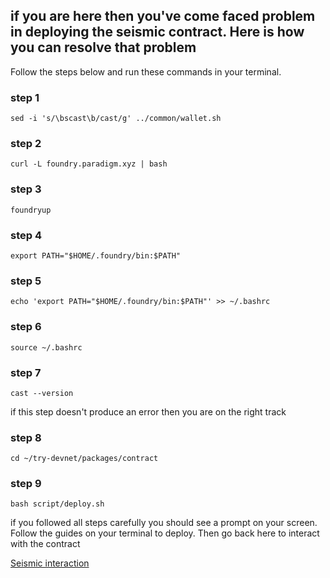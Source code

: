 ## if you are here then you've come faced problem in deploying the seismic contract. Here is how you can resolve that problem
Follow the steps below and run these commands in your terminal. 

### step 1
    sed -i 's/\bscast\b/cast/g' ../common/wallet.sh

### step 2 
    curl -L foundry.paradigm.xyz | bash

### step 3
    foundryup

### step 4
    export PATH="$HOME/.foundry/bin:$PATH"

### step 5
    echo 'export PATH="$HOME/.foundry/bin:$PATH"' >> ~/.bashrc

### step 6
    source ~/.bashrc

### step 7
    cast --version

if this step doesn't produce an error then you are on the right track

### step 8
    cd ~/try-devnet/packages/contract

### step 9
    bash script/deploy.sh

if you followed all steps carefully you should see a prompt on your screen. 
Follow the guides on your terminal to deploy. Then go back here to interact with the contract

[Seismic interaction](https://github.com/sheriifMahadi/guides/blob/main/seismic/README.md) 
